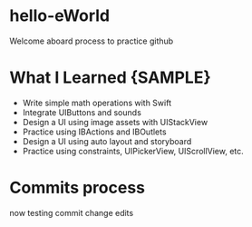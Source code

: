 # hello-eWorld
Welcome aboard process to practice github

# What I Learned {SAMPLE}
* Write simple math operations with Swift
* Integrate UIButtons and sounds
* Design a UI using image assets with UIStackView
* Practice using IBActions and IBOutlets
* Design a UI using auto layout and storyboard
* Practice using constraints, UIPickerView, UIScrollView, etc.

# Commits process
now testing commit change edits
